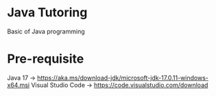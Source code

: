 # Java Tutoring
Basic of Java programming

# Pre-requisite 
Java 17 -> https://aka.ms/download-jdk/microsoft-jdk-17.0.11-windows-x64.msi
Visual Studio Code -> https://code.visualstudio.com/download
